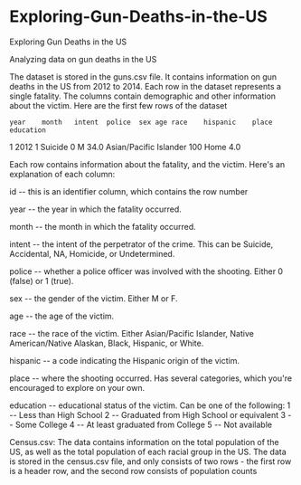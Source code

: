 # Exploring-Gun-Deaths-in-the-US
Exploring Gun Deaths in the US

Analyzing data on gun deaths in the US

The dataset is stored in the guns.csv file. It contains information on gun deaths in the US from 2012 to 2014. Each row in the dataset represents a single fatality. The columns contain demographic and other information about the victim. Here are the first few rows of the dataset

	year	month	intent	police	sex	age	race	hispanic	place	education
1	2012	1	Suicide	0	M	34.0	Asian/Pacific Islander	100	Home	4.0

Each row contains information about the fatality, and the victim. Here's an explanation of each column:

id -- this is an identifier column, which contains the row number

year -- the year in which the fatality occurred.

month -- the month in which the fatality occurred.

intent -- the intent of the perpetrator of the crime. This can be Suicide, Accidental, NA, Homicide, or Undetermined.

police -- whether a police officer was involved with the shooting. Either 0 (false) or 1 (true).

sex -- the gender of the victim. Either M or F.

age -- the age of the victim.

race -- the race of the victim. Either Asian/Pacific Islander, Native American/Native Alaskan, Black, Hispanic, or White.

hispanic -- a code indicating the Hispanic origin of the victim.

place -- where the shooting occurred. Has several categories, which you're encouraged to explore on your own.

education -- educational status of the victim. Can be one of the following:
1 -- Less than High School
2 -- Graduated from High School or equivalent
3 -- Some College
4 -- At least graduated from College
5 -- Not available

Census.csv:
The data contains information on the total population of the US, as well as the total population of each racial group in the US. The data is stored in the census.csv file, and only consists of two rows - the first row is a header row, and the second row consists of population counts

